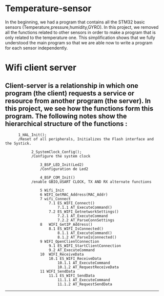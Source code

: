 # Temperature-sensor
In the beginning, we had a program that contains all the STM32 basic sensors (Temperature,pressure,humidity,GYRO). In this project, we removed all the functions related to other sensors in order to make a program that is only related to the temperature one. This simplification shows that we fully understood the main program so that we are able now to write a program for each sensor independently.
# Wifi client server
Client-server is a relationship in which one program (the client) requests a service or resource from another program (the server).
In this project, we see how the functions form this program.
The following notes show the hierarchical structure of the functions :
-------------------------------------------------------------------------------
          1_HAL_Init();
          /Reset of all peripherals, Initializes the Flash interface and the Systick.
		
  				2_SystemClock_Config();
 			    /Configure the system clock

					3_BSP_LED_Init(Led2)
					/Configuration de Led2
							
					4_BSP_COM_Init()
			    /enable GBIO,USART CLOCK, TX AND RX alternate functions
					
					5 Wifi_Init
					6 WIFI_GetMAC_Address(MAC_Addr)
					7 wifi_Connect
						7.1 ES_WIFI_Connect()
							7.1.1 AT_ExecuteCommand()
						7.2 ES_WIFI_GetnetworkSettings()
							7.2.1 AT_ExecuteCommand
							7.2.2 AT_ParseConnSettings
					8   WIFI_GetIP_Address()
						8.1 ES_WIFI_IsConnected()
							8.1.1 AT_ExecuteCommand()
							8.1.2 AT_ParseIsConnected()
					9 WIFI_OpenClientConnection
						9.1 ES_WIFI_StartClientConnection
						9.2 AT_ExecuteCommand
				 	10  WIFI_ReceiveData
						10.1 ES_WIFI_ReceiveData
							10.1.1 AT_ExecuteCommand
							10.1.2 AT_RequestReceiveData
					11 WIFI_SendData
						11.1 ES_WIFI_SendData
							11.1.1 AT_ExecuteCommand
							11.1.2 AT_RequestSendData
--------------------------------------------------------------------------
